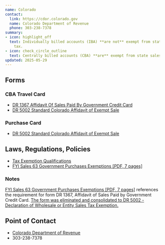 ```yaml
---
name: Colorado
contact:
  link: https://cdor.colorado.gov
  name: Colorado Department of Revenue
  phone: 303-238-7378
summary:
- icon: highlight_off
  text: Individually billed accounts (IBA) **are not** exempt from state sales
    tax.
- icon: check_circle_outline
  text: Centrally billed accounts (CBA) **are** exempt from state sales tax.
updated: 2025-05-29
---
```


## Forms

### CBA Travel Card

* [DR 1367 Affidavit Of Sales Paid By Government Credit Card](https://tax.colorado.gov/sales-use-tax-forms)
* [DR 5002 Standard Colorado Affidavit of Exempt Sale](https://tax.colorado.gov/sales-use-tax-forms)

### Purchase Card

* [DR 5002 Standard Colorado Affidavit of Exempt Sale](https://tax.colorado.gov/sales-use-tax-forms)

## Laws, Regulations, Policies

* [Tax Exemption Qualifications](https://tax.colorado.gov/tax-exemption-qualifications)
* [FYI Sales 63 Government Purchases Exemptions [PDF, 7 pages]](https://tax.colorado.gov/sites/tax/files/Sales63.pdf)

### Notes

[FYI Sales 63 Government Purchases Exemptions [PDF, 7 pages]](https://tax.colorado.gov/sites/tax/files/Sales63.pdf) references the requirement for form DR 1367, Affidavit of Sales Paid by Government Credit Card. [The form was eliminated and consolidated to DR 5002 - Declaration of Wholesale or Entity Sales Tax Exemption.](https://tax.colorado.gov/revised-sales-and-use-tax-exemption-forms)

## Point of Contact
- [Colorado Department of Revenue](https://cdor.colorado.gov)
- 303-238-7378
